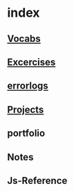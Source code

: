 # index

## [Vocabs](https://github.com/devendrk/vocabs)
## [Excercises](https://github.com/devendrk/Exercises)

## [errorlogs](https://github.com/devendrk/-error-log)

## [Projects](https://github.com/devendrk/Projects)

## portfolio

## Notes

## Js-Reference
